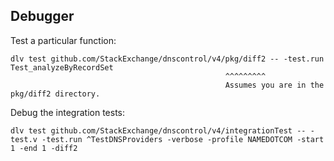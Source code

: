## Debugger

Test a particular function:

```shell
dlv test github.com/StackExchange/dnscontrol/v4/pkg/diff2 -- -test.run Test_analyzeByRecordSet
                                                ^^^^^^^^^
                                                Assumes you are in the pkg/diff2 directory.
```

Debug the integration tests:

```shell
dlv test github.com/StackExchange/dnscontrol/v4/integrationTest -- -test.v -test.run ^TestDNSProviders -verbose -profile NAMEDOTCOM -start 1 -end 1 -diff2
```
